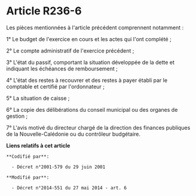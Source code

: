 # Article R236-6

Les pièces mentionnées à l'article précédent comprennent notamment : 

1° Le budget de l'exercice en cours et les actes qui l'ont complété ; 

2° Le compte administratif de l'exercice précédent ; 

3° L'état du passif, comportant la situation développée de la dette et indiquant les échéances de remboursement ; 

4° L'état des restes à recouvrer et des restes à payer établi par le comptable et certifié par l'ordonnateur ; 

5° La situation de caisse ; 

6° La copie des délibérations du conseil municipal ou des organes de gestion ; 

7° L'avis motivé du   directeur chargé de la direction des finances publiques de la Nouvelle-Calédonie ou du contrôleur
budgétaire.

**Liens relatifs à cet article**

	**Codifié par**:

	  - Décret n°2001-579 du 29 juin 2001

	**Modifié par**:

	  - Décret n°2014-551 du 27 mai 2014 - art. 6
